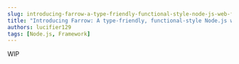 ```yaml
---
slug: introducing-farrow-a-type-friendly-functional-style-node-js-web-framework
title: "Introducing Farrow: A type-friendly, functional-style Node.js web framework"
authors: lucifier129
tags: [Node.js, Framework]
---
```


WIP
